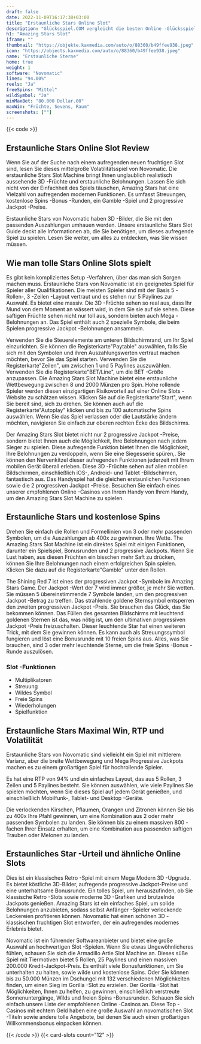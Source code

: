 ```yaml
---
draft: false
date: 2022-11-09T16:17:38+03:00
title: "Erstaunliche Stars Online Slot"
description: "Glücksspiel.COM vergleicht die besten Online -Glücksspiel -Sites und -spiele der Kanada.  Unabhängige Produktbewertungen und exklusive Anmeldeangebote. Jetzt spielen!"
h1: "Amazing Stars Slot"
iframe: ""
thumbnail: "https://objekte.kaxmedia.com/auto/o/88360/b49ffee938.jpeg"
icon: "https://objects.kaxmedia.com/auto/o/88360/b49ffee938.jpeg"
name: "Erstaunliche Sterne"
home: true
weight: 1
software: "Novomatic"
lines: "94.00%"
reels: "Ja"
freeSpins: "Mittel"
wildSymbol: "Ja"
minMaxBet: "80.000 Dollar.00"
maxWin: "Früchte, Sevens, Raum"
screenshots: [""]
---
```


{{< code >}}<h2>Erstaunliche Stars Online Slot Review</h2><p>Wenn Sie auf der Suche nach einem aufregenden neuen fruchtigen Slot sind, lesen Sie dieses mittelgroße Volatilitätsspiel von Novomatic. Die erstaunliche Stars Slot Machine bringt Ihnen unglaublich realistisch aussehende 3D -Früchte und erstaunliche Belohnungen. Lassen Sie sich nicht von der Einfachheit des Spiels täuschen, Amazing Stars hat eine Vielzahl von aufregenden modernen Funktionen. Es umfasst Streuungen, kostenlose Spins -Bonus -Runden, ein Gamble -Spiel und 2 progressive Jackpot -Preise.</p><p>Erstaunliche Stars von Novomatic haben 3D -Bilder, die Sie mit den passenden Auszahlungen umhauen werden. Unsere erstaunliche Stars Slot Guide deckt alle Informationen ab, die Sie benötigen, um dieses aufregende Spiel zu spielen. Lesen Sie weiter, um alles zu entdecken, was Sie wissen müssen.</p><h2>Wie man tolle Stars Online Slots spielt</h2><p>Es gibt kein kompliziertes Setup -Verfahren, über das man sich Sorgen machen muss. Erstaunliche Stars von Novomatic ist ein geeignetes Spiel für Spieler aller Qualifikationen. Die meisten Spieler sind mit der Basis 5 -Rollen-, 3 -Zeilen -Layout vertraut und es stehen nur 5 Paylines zur Auswahl. Es bietet eine massiv. Die 3D -Früchte sehen so real aus, dass Ihr Mund von dem Moment an wässert wird, in dem Sie sie auf sie sehen. Diese saftigen Früchte sehen nicht nur toll aus, sondern bieten auch Mega -Belohnungen an. Das Spiel enthält auch 2 spezielle Symbole, die beim Spielen progressive Jackpot -Belohnungen ansammeln.</p><p>Verwenden Sie die Steuerelemente am unteren Bildschirmrand, um Ihr Spiel einzurichten. Sie können die Registerkarte"Paytable" auswählen, falls Sie sich mit den Symbolen und ihren Auszahlungswerten vertraut machen möchten, bevor Sie das Spiel starten. Verwenden Sie die Registerkarte"Zeilen", um zwischen 1 und 5 Paylines auszuwählen. Verwenden Sie die Registerkarte"BET/Line", um die BET -Größe anzupassen. Die Amazing Stars Slot Machine bietet eine erstaunliche Wettbewegung zwischen 8 und 2000 Münzen pro Spin. Hohe rollende Spieler werden diesen einzigartigen Risikovorteil auf einer Online Slots -Website zu schätzen wissen. Klicken Sie auf die Registerkarte"Start", wenn Sie bereit sind, sich zu drehen. Sie können auch auf die Registerkarte"Autoplay" klicken und bis zu 100 automatische Spins auswählen. Wenn Sie das Spiel verlassen oder die Lautstärke ändern möchten, navigieren Sie einfach zur oberen rechten Ecke des Bildschirms.</p><p>Der Amazing Stars Slot bietet nicht nur 2 progressive Jackpot -Preise, sondern bietet Ihnen auch die Möglichkeit, Ihre Belohnungen nach jedem Sieger zu spielen. Diese aufregende Funktion bietet Ihnen die Möglichkeit, Ihre Belohnungen zu verdoppeln, wenn Sie eine Siegesserie spüren,. Sie können den Nervenkitzel dieser aufregenden Funktionen jederzeit mit Ihrem mobilen Gerät überall erleben. Diese 3D -Früchte sehen auf allen mobilen Bildschirmen, einschließlich iOS-, Android- und Tablet -Bildschirmen, fantastisch aus. Das Handyspiel hat die gleichen erstaunlichen Funktionen sowie die 2 progressiven Jackpot -Preise. Besuchen Sie einfach eines unserer empfohlenen Online -Casinos von Ihrem Handy von Ihrem Handy, um den Amazing Stars Slot Machine zu spielen.</p><h2>Erstaunliche Stars und kostenlose Spins</h2><p>Drehen Sie einfach die Rollen und Formellinien von 3 oder mehr passenden Symbolen, um die Auszahlungen ab 400x zu gewinnen. Ihre Wette. The Amazing Stars Slot Machine ist ein direktes Spiel mit einigen Funktionen, darunter ein Spielspiel, Bonusrunden und 2 progressive Jackpots. Wenn Sie Lust haben, aus diesen Früchten ein bisschen mehr Saft zu drücken, können Sie Ihre Belohnungen nach einem erfolgreichen Spin spielen. Klicken Sie dazu auf die Registerkarte"Gamble" unter den Rollen.</p><p>The Shining Red 7 ist eines der progressiven Jackpot -Symbole im Amazing Stars Game. Der Jackpot -Wert der 7 wird immer größer, je mehr Sie wetten. Sie müssen 5 übereinstimmende 7 Symbole landen, um den progressiven Jackpot -Betrag zu treffen. Das strahlende goldene Sternsymbol entsperren den zweiten progressiven Jackpot -Preis. Sie brauchen das Glück, das Sie bekommen können. Das Füllen des gesamten Bildschirms mit leuchtend goldenen Sternen ist das, was nötig ist, um den ultimativen progressiven Jackpot -Preis freizuschalten. Dieser leuchtende Star hat einen weiteren Trick, mit dem Sie gewinnen können. Es kann auch als Streuungssymbol fungieren und löst eine Bonusrunde mit 10 freien Spins aus. Alles, was Sie brauchen, sind 3 oder mehr leuchtende Sterne, um die freie Spins -Bonus -Runde auszulösen.</p><h3>
Slot -Funktionen</h3><ul>
<li></span>
Multiplikatoren</li>
<li></span>
Streuung</li>
<li></span>
Wildes Symbol</li>
<li></span>
Freie Spins</li>
<li></span>
Wiederholungen</li>
<li></span>
Spielfunktion</li></ul><h2>Erstaunliche Stars Maximal Win, RTP und Volatilität</h2><p>Erstaunliche Stars von Novomatic sind vielleicht ein Spiel mit mittlerem Varianz, aber die breite Wettbewegung und Mega Progressive Jackpots machen es zu einem großartigen Spiel für hochrollende Spieler.</p><p>Es hat eine RTP von 94% und ein einfaches Layout, das aus 5 Rollen, 3 Zeilen und 5 Paylines besteht. Sie können auswählen, wie viele Paylines Sie spielen möchten, wenn Sie dieses Spiel auf jedem Gerät genießen, und einschließlich Mobilfunk-, Tablet- und Desktop -Geräte.</p><p>Die verlockenden Kirschen, Pflaumen, Orangen und Zitronen können Sie bis zu 400x Ihre Pfahl gewinnen, um eine Kombination aus 2 oder mehr passenden Symbolen zu landen. Sie können bis zu einem massiven 800 -fachen Ihrer Einsatz erhalten, um eine Kombination aus passenden saftigen Trauben oder Melonen zu landen.</p><h2>Erstaunliches Star -Urteil und ähnliche Online Slots</h2><p>Dies ist ein klassisches Retro -Spiel mit einem Mega Modern 3D -Upgrade. Es bietet köstliche 3D-Bilder, aufregende progressive Jackpot-Preise und eine unterhaltsame Bonusrunde. Ein tolles Spiel, um herauszufinden, ob Sie klassische Retro -Slots sowie moderne 3D -Grafiken und brutzelnde Jackpots genießen. Amazing Stars ist ein einfaches Spiel, um solide Belohnungen anzubieten, sodass selbst Anfänger -Spieler verlockende Leckereien profitieren können. Novomatic hat einen schönen 3D -klassischen fruchtigen Slot entworfen, der ein aufregendes modernes Erlebnis bietet.</p><p>Novomatic ist ein führender Softwareanbieter und bietet eine große Auswahl an hochwertigen Slot -Spielen. Wenn Sie etwas Ungewöhnlicheres fühlen, schauen Sie sich die Armadillo Artie Slot Machine an. Dieses süße Spiel mit Tiermotiven bietet 5 Rollen, 25 Paylines und einen massiven 200.000 Kredit-Jackpot-Preis. Es enthält viele Bonusfunktionen, um Sie unterhalten zu halten, sowie wilde und kostenlose Spins. Oder Sie können bis zu 50.000 Münzen im Dschungel mit 132 verschiedenen Möglichkeiten finden, um einen Sieg im Gorilla -Slot zu erzielen. Der Gorilla -Slot hat Möglichkeiten, Ihnen zu helfen, zu gewinnen, einschließlich verstreute Sonnenuntergänge, Wilds und freien Spins -Bonusrunden. Schauen Sie sich einfach unsere Liste der empfohlenen Online -Casinos an. Diese Top -Casinos mit echtem Geld haben eine große Auswahl an novomatischen Slot -Titeln sowie andere tolle Angebote, bei denen Sie auch einen großartigen Willkommensbonus einpacken können.</p>{{< /code >}}
 {{< card-slots count="12" >}}